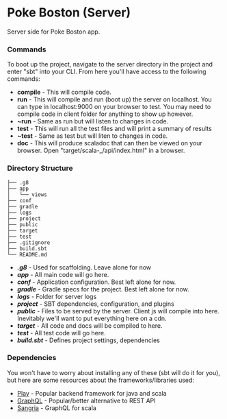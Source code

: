 # Poke Boston (Server)
Server side for Poke Boston app.

### Commands
To boot up the project, navigate to the server directory in the project and enter "sbt" into your CLI. From here you'll have access to the following commands:
* **compile** - This will compile code.
* **run** - This will compile and run (boot up) the server on localhost. You can type in localhost:9000 on your browser to test. You may need to compile code in client folder for anything to show up however.
* **~run** - Same as run but will listen to changes in code.
* **test** - This will run all the test files and will print a summary of results
* **~test** - Same as test but will liten to changes in code.
* **doc** - This will produce scaladoc that can then be viewed on your browser. Open "target/scala-_/api/index.html" in a browser.

### Directory Structure
```
├── .g8
├── app
│   └── views
├── conf
├── gradle
├── logs
├── project
├── public
├── target
├── test
├── .gitignore
├── build.sbt
└── README.md
```

* ***.g8*** - Used for scaffolding. Leave alone for now
* ***app*** - All main code will go here.
* ***conf*** - Application configuration. Best left alone for now.
* ***gradle*** - Gradle specs for the project. Best left alone for now.
* ***logs*** - Folder for server logs
* ***project*** - SBT dependencies, configuration, and plugins
* ***public*** - Files to be served by the server. Client js will compile into here. Inevitably we'll want to put everything here on a cdn.
* ***target*** - All code and docs will be compiled to here.
* ***test*** - All test code will go here.
* ***build.sbt*** - Defines project settings, dependencies

### Dependencies
You won't have to worry about installing any of these (sbt will do it for you), but here are some resources about the frameworks/libraries used:
* [Play](https://www.playframework.com/) - Popular backend framework for java and scala
* [GraphQL](https://graphql.org/) - Popular/better alternative to REST API
* [Sangria](https://github.com/sangria-graphql/sangria) - GraphQL for scala
